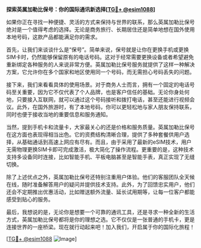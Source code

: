 **探索英属加勒比保号：你的国际通讯新选择[[TG💪+ @esim1088](https://t.me/s/esim1088)]**

如果你正在寻找一种便捷、灵活的方式来保持与世界的联系，那么英属加勒比保号绝对是一个值得考虑的选择。无论是商务旅行、长期居住还是简单地想在国外使用本地号码，这款产品都能满足你的需求。

首先，让我们来谈谈什么是“保号”。简单来说，保号就是让你在更换手机或更换SIM卡时，仍然能够保留原有的电话号码。这对于经常需要更换设备或者希望避免重新绑定各种服务的人来说非常方便。英属加勒比保号服务就提供了这样一种解决方案，它允许你在多个国家和地区使用同一个号码，而无需担心号码丢失的问题。

接下来，我们来看看具体的使用场景。对于商务人士而言，拥有一个固定的电话号码至关重要，因为它不仅代表了个人品牌，也是客户信任的基础。无论你身处何地，只要接入互联网，就可以通过这个号码接听和拨打电话，甚至还能进行视频会议。此外，在国外旅游时，有了本地号码，你可以更轻松地与家人朋友保持联系，同时也便于接收当地的重要信息和服务通知。

当然，提到手机卡和流量卡，大家最关心的还是价格和服务质量。英属加勒比保号在这方面也表现得相当出色。它的资费结构清晰合理，提供了多种套餐供用户选择，从基础通话到高速上网应有尽有。而且，由于采用了最新的eSIM技术，用户无需物理更换SIM卡即可完成激活，极大简化了操作流程。更重要的是，这种技术支持多设备同时连接，比如智能手机、平板电脑甚至是智能手表，真正实现了无缝切换。

除了上述优点之外，英属加勒比保号还特别注重用户体验。他们的客服团队全天候在线，随时准备解答用户的疑问并提供技术支持。此外，为了回馈忠实用户，他们还会不定期推出优惠活动，比如赠送额外流量、延长试用期等，让每一位客户都能感受到贴心的服务。

最后，我想说的是，无论你是想要一个可靠的通讯工具，还是寻求一种全新的生活方式，英属加勒比保号都将是你的理想之选。它不仅仅是一张普通的手机卡，更是连接世界的一座桥梁。现在就行动起来吧！加入我们，开启属于你的国际化旅程！

[[TG💪+ @esim1088](https://t.me/s/esim1088) ![Image](https://i.postimg.cc/4NQfJmqS/Snipaste-2025-05-13-00-14-12.png)]